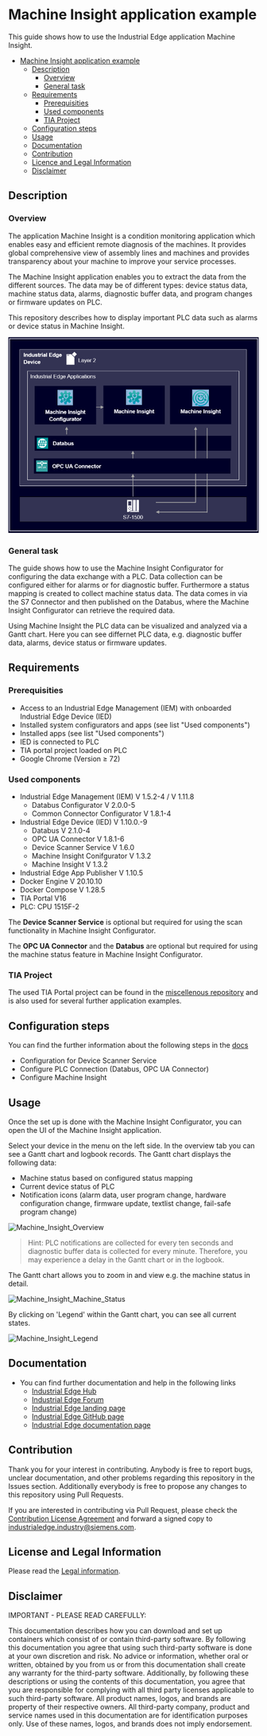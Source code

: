 # Machine Insight application example

This guide shows how to use the Industrial Edge application Machine Insight.

- [Machine Insight application example](#machine-insight-application-example)
  - [Description](#description)
    - [Overview](#overview)
    - [General task](#general-task)
  - [Requirements](#requirements)
    - [Prerequisities](#prerequisities)
    - [Used components](#used-components)
    - [TIA Project](#tia-project)
  - [Configuration steps](#configuration-steps)
  - [Usage](#usage)
  - [Documentation](#documentation)
  - [Contribution](#contribution)
  - [Licence and Legal Information](#license-and-legal-information)
  - [Disclaimer](#disclaimer)


## Description

### Overview

The application Machine Insight is a condition monitoring application which enables easy and efficient remote diagnosis of the machines. It provides global comprehensive view of assembly lines and machines and provides transparency about your machine to improve your service processes.

The Machine Insight application enables you to extract the data from the different sources. The data may be of different types: device status data, machine status data, alarms, diagnostic buffer data, and program changes or firmware updates on PLC.

This repository describes how to display important PLC data such as alarms or device status in Machine Insight.

![Overview](docs/graphics/Overview.png)

### General task

The guide shows how to use the Machine Insight Configurator for configuring the data exchange with a PLC. Data collection can be configured either for alarms or for diagnostic buffer. Furthermore a status mapping is created to collect machine status data. The data comes in via the S7 Connector and then published on the Databus, where the Machine Insight Configurator can retrieve the required data.

Using Machine Insight the PLC data can be visualized and analyzed via a Gantt chart. Here you can see differnet PLC data, e.g. diagnostic buffer data, alarms, device status or firmware updates.

## Requirements

###  Prerequisities

- Access to an Industrial Edge Management (IEM) with onboarded Industrial Edge Device (IED)
- Installed system configurators and apps (see list "Used components")
- Installed apps (see list "Used components")
- IED is connected to PLC
- TIA portal project loaded on PLC
- Google Chrome (Version ≥ 72)

### Used components

- Industrial Edge Management (IEM) V 1.5.2-4 / V 1.11.8
  - Databus Configurator V 2.0.0-5
  - Common Connector Configurator V 1.8.1-4
- Industrial Edge Device (IED) V 1.10.0.-9
  - Databus V 2.1.0-4
  - OPC UA Connector V 1.8.1-6
  - Device Scanner Service V 1.6.0
  - Machine Insight Conifgurator V 1.3.2
  - Machine Insight V 1.3.2
- Industrial Edge App Publisher V 1.10.5
- Docker Engine V 20.10.10
- Docker Compose V 1.28.5
- TIA Portal V16
- PLC: CPU 1515F-2

The **Device Scanner Service** is optional but required for using the scan functionality in Machine Insight Configurator.

The **OPC UA Connector** and the **Databus** are optional but required for using the machine status feature in Machine Insight Configurator.

### TIA Project

The used TIA Portal project can be found in the [miscellenous repository](https://github.com/industrial-edge/miscellaneous/tree/main/tank%20application) and is also used for several further application examples.

## Configuration steps

You can find the further information about the following steps in the [docs](docs/Installation.md)
- Configuration for Device Scanner Service
- Configure PLC Connection (Databus, OPC UA Connector)
- Configure Machine Insight

## Usage

Once the set up is done with the Machine Insight Configurator, you can open the UI of the Machine Insight application.

Select your device in the menu on the left side. In the overview tab you can see a Gantt chart and logbook records. The Gantt chart displays the following data:

- Machine status based on configured status mapping
- Current device status of PLC
- Notification icons (alarm data, user program change, hardware configuration change, firmware update, textlist change, fail-safe program change)

![Machine_Insight_Overview](/docs/graphics/Machine_Insight_Overview.PNG)

> Hint: PLC notifications are collected for every ten seconds and diagnostic buffer data is collected for every minute. Therefore, you may experience a delay in the Gantt chart or in the logbook.

The Gantt chart allows you to zoom in and view e.g. the machine status in detail.

![Machine_Insight_Machine_Status](/docs/graphics/Machine_Insight_Machine_Status.png)

By clicking on 'Legend' within the Gantt chart, you can see all current states.

![Machine_Insight_Legend](/docs/graphics/Machine_Insight_Legend.png)

## Documentation
- You can find further documentation and help in the following links
  - [Industrial Edge Hub]( https://iehub.eu1.edge.siemens.cloud/#/documentation)
  - [Industrial Edge Forum]( https://forum.mendix.com/link/space/industrial-edge)
  - [Industrial Edge landing page]( https://new.siemens.com/global/en/products/automation/topic-areas/industrial-edge/simatic-edge.html)
  - [Industrial Edge GitHub page]( https://github.com/industrial-edge)
  - [Industrial Edge documentation page]( https://docs.eu1.edge.siemens.cloud/index.html)
 
## Contribution
 
Thank you for your interest in contributing. Anybody is free to report bugs, unclear documentation, and other problems regarding this repository in the Issues section.
Additionally everybody is free to propose any changes to this repository using Pull Requests.
 
If you are interested in contributing via Pull Request, please check the [Contribution License Agreement](Siemens_CLA_1.1.pdf) and forward a signed copy to [industrialedge.industry@siemens.com](mailto:industrialedge.industry@siemens.com?subject=CLA%20Agreement%20Industrial-Edge).
 
## License and Legal Information
 
Please read the [Legal information](LICENSE.md).

## Disclaimer

IMPORTANT - PLEASE READ CAREFULLY:

This documentation describes how you can download and set up containers which consist of or contain third-party software. By following this documentation you agree that using such third-party software is done at your own discretion and risk. No advice or information, whether oral or written, obtained by you from us or from this documentation shall create any warranty for the third-party software. Additionally, by following these descriptions or using the contents of this documentation, you agree that you are responsible for complying with all third party licenses applicable to such third-party software. All product names, logos, and brands are property of their respective owners. All third-party company, product and service names used in this documentation are for identification purposes only. Use of these names, logos, and brands does not imply endorsement.

